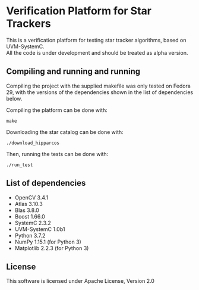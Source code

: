 # Verification Platform for Star Trackers

This is a verification platform for testing star tracker algorithms, based on UVM-SystemC.  
All the code is under development and should be treated as alpha version.

## Compiling and running and running

Compiling the project with the supplied makefile was only tested on Fedora 29, with the versions of the dependencies shown in the list of dependencies below.

Compiling the platform can be done with:

```
make
```
Downloading the star catalog can be done with:

```
./download_hipparcos
```

Then, running the tests can be done with:

```
./run_test
```

## List of dependencies

* OpenCV 3.4.1
* Atlas 3.10.3
* Blas 3.8.0
* Boost 1.66.0
* SystemC 2.3.2
* UVM-SystemC 1.0b1
* Python 3.7.2
* NumPy  1.15.1 (for Python 3)
* Matplotlib 2.2.3 (for Python 3)

## License

This software is licensed under Apache License, Version 2.0

